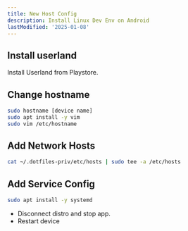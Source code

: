 ```yaml
---
title: New Host Config
description: Install Linux Dev Env on Android
lastModified: '2025-01-08'
---
```


## Install userland

Install Userland from Playstore.

## Change hostname

```bash
sudo hostname [device name]
sudo apt install -y vim
sudo vim /etc/hostname
```

## Add Network Hosts

```bash
cat ~/.dotfiles-priv/etc/hosts | sudo tee -a /etc/hosts
```

## Add Service Config

```bash
sudo apt install -y systemd
```

- Disconnect distro and stop app.
- Restart device
